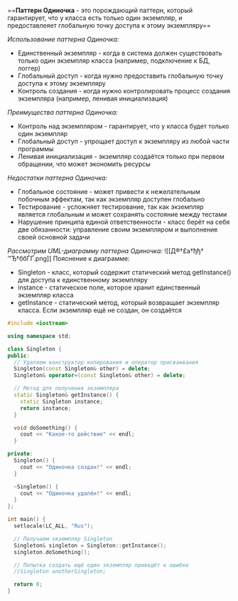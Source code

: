 ==**Паттерн Одиночка** - это порождающий паттерн, который гарантирует, что у класса есть только один экземпляр, и предоставлеяет глобальную точку доступа к этому экземпляру==

*Использование паттерна Одиночка:*
* Единственный экземпляр - когда в система должен существовать только один экземпляр класса (например, подключение к БД, логгер)
* Глобальный доступ - когда нужно предоставить глобальную точку доступа к этому экземпляру
* Контроль создания - когда нужно контролировать процесс создания экземпляра (например, ленивая инициализация)

*Преимущества паттерна Одиночка:*
* Контроль над экземпляром - гарантирует, что у класса будет только один экземпляр
* Глобальный доступ - упрощает доступ к экземпляру из любой части программы
* Ленивая инициализация - экземпляр создаётся только при первом обращении, что может экономить ресурсы

*Недостатки паттерна Одиночка:*
* Глобальное состояние - может привести к нежелательным побочным эффектам, так как экземпляр доступен глобально
* Тестирование - усложняет тестирование, так как экземпляр является глобальным и может сохранять состояние между тестами
* Нарушение принципа единой ответственности - класс берёт на себя две обязанности: управление своим экземпляром и выполнение своей основной задачи

*Рассмотрим UML-диаграмму паттерна Одиночка:*
![[Д®†£а†ђђ† ™Ђ†ббЃҐ.png]]
Пояснение к диаграмме:
* Singleton - класс, который содержит статический метод getInstance() для доступа к единственному экземпляру
* instance - статическое поле, которое хранит единственный экземпляр класса
* getInstance - статический метод, который возвращает экземпляр класса. Если экземпляр ещё не создан, он создаётся

```cpp
#include <iostream>

using namespace std;

class Singleton {
public:
  // Удаляем конструктор копирования и оператор присваивания
  Singleton(const Singleton& other) = delete;
  Singleton& operator=(const Singleton& other) = delete;

  // Метод для получения экземпляра
  static Singleton& getInstance() {
    static Singleton instance;
    return instance;
  }

  void doSomething() {
    cout << "Какое-то действие" << endl;
  }

private:
  Singleton() {
    cout << "Одиночка создан!" << endl;
  }

  ~Singleton() {
    cout << "Одиночка удалён!" << endl;
  }
};

int main() {
  setlocale(LC_ALL, "Rus");

  // Получаем экземпляр Singleton
  Singleton& singleton = Singleton::getInstance();
  singleton.doSomething();

  // Попытка создать ещё один экземпляр приведёт к ошибке
  //Singleton anotherSingleton;

  return 0;
}
```